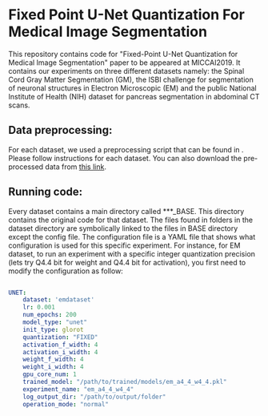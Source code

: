 # Fixed Point U-Net Quantization For Medical Image Segmentation
This repository contains code for "Fixed-Point U-Net Quantization for Medical Image Segmentation" paper to be appeared at MICCAI2019. It contains our experiments on three different datasets namely: the Spinal Cord Gray Matter Segmentation (GM), the ISBI challenge for segmentation of neuronal structures in Electron Microscopic (EM) and the public National Institute of Health (NIH) dataset for pancreas segmentation in abdominal CT scans.


## Data preprocessing:

For each dataset, we used a preprocessing script that can be found in . Please follow instructions for each dataset.
You can also download the pre-processed data from [this link](https://drive.google.com/file/d/1kjc3HLVuGdMa9wBF1SHaNicH9Y-maDzZ/view?usp=sharing).

## Running code:

Every dataset contains a main directory called ***_BASE. This directory contains the original code for that dataset. The files found in folders in the dataset directory are symbolically linked to the files in BASE directory except the config file. The configuration file is a YAML file that shows what configuration is used for this specific experiment. For instance, for EM dataset, to run an experiment with a specific integer quantization precision (lets try Q4.4 bit for weight and Q4.4 bit for activation), you first need to modify the configuration as follow:

```yaml

UNET:
    dataset: 'emdataset'
    lr: 0.001
    num_epochs: 200
    model_type: "unet"
    init_type: glorot
    quantization: "FIXED"
    activation_f_width: 4
    activation_i_width: 4
    weight_f_width: 4
    weight_i_width: 4
    gpu_core_num: 1
    trained_model: "/path/to/trained/models/em_a4_4_w4_4.pkl"
    experiment_name: "em_a4_4_w4_4"
    log_output_dir: "/path/to/output/folder"
    operation_mode: "normal"
```
